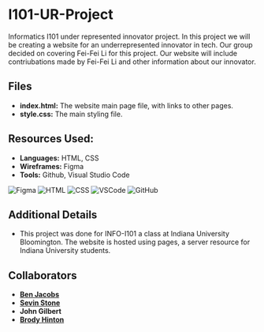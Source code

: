 # I101-UR-Project
Informatics I101 under represented innovator project. In this project we will be creating a website for an underrepresented innovator in tech.
Our group decided on covering Fei-Fei Li for this project. Our website will include contriubations made by Fei-Fei Li and other information about
our innovator.

## Files
- **index.html:** The website main page file, with links to other pages.
- **style.css:** The main styling file.

## Resources Used:
- **Languages:** HTML, CSS
- **Wireframes:** Figma
- **Tools:** Github, Visual Studio Code

  
![Figma](https://img.icons8.com/color/48/000000/figma.png) ![HTML](https://img.icons8.com/color/48/000000/html-5.png) ![CSS](https://img.icons8.com/color/48/000000/css3.png) ![VSCode](https://img.icons8.com/color/48/000000/visual-studio-code-2019.png) ![GitHub](https://img.icons8.com/ios-filled/50/ffffff/github.png)


## Additional Details
- This project was done for INFO-I101 a class at Indiana University Bloomington. The website is hosted using pages, a server resource for Indiana University students.
  
## Collaborators
- **[Ben Jacobs](https://github.com/ben-jax)**
- **[Sevin Stone](https://github.com/sevstone)**
- **John Gilbert**
- **[Brody Hinton](https://github.com/brodyhinton)**

